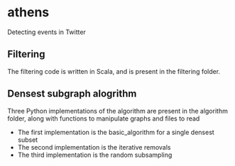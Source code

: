 # athens
Detecting events in Twitter

## Filtering
The filtering code is written in Scala, and is present in the filtering folder.

## Densest subgraph alogrithm
Three Python implementations of the algorithm are present in the algorithm folder, along with functions to manipulate graphs and files to read
* The first implementation is the basic_algorithm for a single densest subset
* The second implementation is the iterative removals
* The third implementation is the random subsampling

